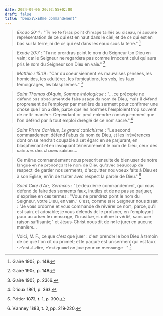 ```yaml
---
date: 2024-09-06 20:02:55+02:00
draft: false
title: "Deuxi\xE8me Commandement"
---
```





> *Exode 20:4* : "Tu ne te feras point d'image taillée au ciseau, ni aucune représentation de ce qui est en haut dans le ciel, et de ce qui est en bas sur la terre, ni de ce qui est dans les eaux sous la terre." [^1]

[^1]: Glaire 1905, p. 148.

> *Exode 20:7* : "Tu ne prendras point le nom du Seigneur ton Dieu en vain; car le Seigneur ne regardera pas comme innocent celui qui aura pris le nom du Seigneur son Dieu en vain." [^2]

[^2]: Glaire 1905, p. 148.

> *Matthieu 15:19* : "Car du coeur viennent les mauvaises pensées, les homicides, les adultères, les fornications, les vols, les faux témoignages, les blasphèmes." [^3]

[^3]: Glaire 1905, p. 2366.

> *Saint Thomas d'Aquin, Somme théologique* : "... ce précepte ne défend pas absolument de faire usage du nom de Dieu, mais il défend proprement de l'employer par manière de serment pour confirmer une chose que l'on a dite, parce que les hommes l'emploient trop souvent de cette manière. Cependant on peut entendre conséquemment que l'on défend par là tout emploi déréglé de ce nom sacré." [^4]

[^4]: Drioux 1861, p. 363.

> *Saint Pierre Canisius, Le grand catéchisme* : "Le second commandement défend l'abus du nom de Dieu, et les irrévérences dont on se rendrait coupable à cet égard en se parjurant, en blasphémant et en invoquant témérairement le nom de Dieu, ceux des saints et des choses saintes...

> Ce même commandement nous prescrit ensuite de bien user de notre langue en ne prononçant le nom de Dieu qu'avec beaucoup de respect, de garder nos serments, d'acquitter nos voeux faits à Dieu et à son Eglise, enfin de traiter avec respect la parole de Dieu." [^5]

[^5]: Peltier 1873, t. 1, p. 390.

> *Saint Curé d'Ars, Sermons* : "Le deuxième commandement, qui nous défend de faire des serments faux, inutiles et de ne pas se parjurer, s'exprime en ces termes : "Vous ne prendrez point le nom du Seigneur, votre Dieu, en vain." C'est, comme si le Seigneur nous disait : "Je vous ordonne et vous commande de révérer ce nom, parce, qu'il est saint et adorable; je vous défends de le profaner, en l'employant pour autoriser le mensonge, l'injustice, et même la vérité, sans une raison suffisante;" et Jésus-Christ nous dit de ne le jurer en aucune manière...

> Voici, M. F., ce que c'est que jurer : c'est prendre le bon Dieu à témoin de ce que l'on dit ou promet; et le parjure est un serment qui est faux : c'est-à-dire, c'est quand on jure pour un mensonge..." [^6]

[^6]: Vianney 1883, t. 2, pp. 219-220.


